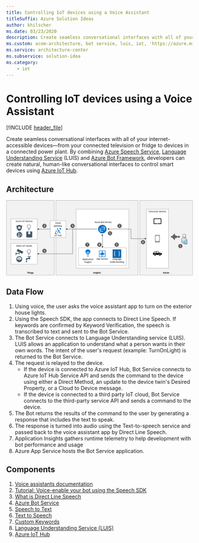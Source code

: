 ```yaml
---
title: Controlling IoT devices using a Voice Assistant
titleSuffix: Azure Solution Ideas
author: khilscher
ms.date: 03/23/2020
description: Create seamless conversational interfaces with all of your internet-accessible devices—from your connected television or fridge to devices in a connected power plant. By combining Azure Speech Service, Language Understanding Service (LUIS) and Azure Bot Framework, developers can create natural, human-like conversational interfaces to control smart devices.
ms.custom: acom-architecture, bot service, luis, iot, 'https://azure.microsoft.com/solutions/architecture/iot-devices/'
ms.service: architecture-center
ms.subservice: solution-idea
ms.category:
    - iot
---
```

# Controlling IoT devices using a Voice Assistant

[!INCLUDE [header_file](../header.md)]

Create seamless conversational interfaces with all of your internet-accessible devices—from your connected television or fridge to devices in a connected power plant. By combining [Azure Speech Service](https://docs.microsoft.com/azure/cognitive-services/speech-service/overview), [Language Understanding Service](https://docs.microsoft.com/azure/cognitive-services/luis/) (LUIS) and [Azure Bot Framework](https://docs.microsoft.com/azure/bot-service/?view=azure-bot-service-4.0), developers can create natural, human-like conversational interfaces to control smart devices using [Azure IoT Hub](https://azure.microsoft.com/services/iot-hub/).

## Architecture

![Architecture diagram](../media/controlling-iot-devices-using-voice.svg)

## Data Flow

1. Using voice, the user asks the voice assistant app to turn on the exterior house lights.
1. Using the Speech SDK, the app connects to Direct Line Speech. If keywords are confirmed by Keyword Verification, the speech is transcribed to text and sent to the Bot Service.
1. The Bot Service connects to Language Understanding service (LUIS). LUIS allows an application to understand what a person wants in their own words. The intent of the user's request (example: TurnOnLight) is returned to the Bot Service.
1. The request is relayed to the device.
    * If the device is connected to Azure IoT Hub, Bot Service connects to Azure IoT Hub Service API and sends the command to the device using either a Direct Method, an update to the device twin's Desired Property, or a Cloud to Device message.
    * If the device is connected to a third party IoT cloud, Bot Service connects to the third-party service API and sends a command to the device.
1. The Bot returns the results of the command to the user by generating a response that includes the text to speak.
1. The response is turned into audio using the Text-to-speech service and passed back to the voice assistant app by Direct Line Speech.
1. Application Insights gathers runtime telemetry to help development with bot performance and usage
1. Azure App Service hosts the Bot Service application.

## Components

1. [Voice assistants documentation](https://docs.microsoft.com/azure/cognitive-services/speech-service/index-voice-assistants)
1. [Tutorial: Voice-enable your bot using the Speech SDK](https://docs.microsoft.com/azure/cognitive-services/speech-service/tutorial-voice-enable-your-bot-speech-sdk)
1. [What is Direct Line Speech](https://docs.microsoft.com/azure/cognitive-services/speech-service/direct-line-speech)
1. [Azure Bot Service](https://docs.microsoft.com/azure/bot-service/?view=azure-bot-service-4.0)
1. [Speech to Text](https://docs.microsoft.com/azure/cognitive-services/speech-service/speech-to-text)
1. [Text to Speech](https://docs.microsoft.com/azure/cognitive-services/speech-service/text-to-speech)
1. [Custom Keywords](https://docs.microsoft.com/azure/cognitive-services/speech-service/speech-devices-sdk-create-kws)
1. [Language Understanding Service (LUIS)](https://docs.microsoft.com/azure/cognitive-services/luis/)
1. [Azure IoT Hub](https://azure.microsoft.com/services/iot-hub/)
